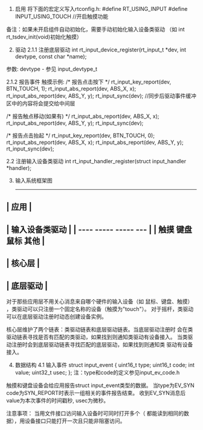 1. 启用
  将下面的宏定义写入rtconfig.h:
  #define RT_USING_INPUT
  #define INPUT_USING_TOUCH  //开启触摸功能
  
  备注：如果未开启组件自动初始化，需要手动初始化输入设备类驱动
  （如 int rt_tsdev_init(void)初始化触摸）

2. 驱动
2.1.1 注册底层驱动
  int rt_input_device_register(rt_input_t *dev, int devtype, const char *name);

  参数: devtype - 参见 input_devtype_t

2.1.2 报告事件
  触摸示例:
  /* 报告点击按下 */
  rt_input_key_report(dev, BTN_TOUCH, 1);
  rt_input_abs_report(dev, ABS_X, x); 
  rt_input_abs_report(dev, ABS_Y, y);
  rt_input_sync(dev);  //同步后驱动事件缓冲区中的内容将会提交给中间层

  /* 报告触点移动(如果有) */
  rt_input_abs_report(dev, ABS_X, x);
  rt_input_abs_report(dev, ABS_Y, y);
  rt_input_sync(dev);

  /* 报告点击抬起 */
  rt_input_key_report(dev, BTN_TOUCH, 0);
  rt_input_abs_report(dev, ABS_X, x);
  rt_input_abs_report(dev, ABS_Y, y);
  rt_input_sync(dev);

2.2 注册输入设备类驱动
  int rt_input_handler_register(struct input_handler *handler);

3. 输入系统框架图

   ----------------------
  |         应用         |
   ----------------------
  |    输入设备类驱动     |
  | ---- ----- ----- --- |
  | 触摸  键盘  鼠标 其他 |
   ---------------------
  |       核心层         |
   ---------------------
  |      底层驱动        |
   ---------------------

  对于那些应用层不用关心消息来自哪个硬件的输入设备（如 鼠标、键盘、触摸）
  ，类驱动可以只注册一个固定名称的设备（触摸为"touch"）。
  对于摇杆，类驱动可以在底层驱动注册时动态创建设备实例。

  核心层维护了两个链表：类驱动链表和底层驱动链表。当底层驱动注册时
  会在类驱动链表寻找是否有匹配的类驱动，如果找到则通知类驱动有设备接入。
  当类驱动注册时会到底层驱动链表寻找匹配的底层驱动，如果找到则通知类
  驱动有设备接入。

4. 数据结构
4.1 输入事件
  struct input_event
  {
    uint16_t type;
    uint16_t code;
    int value;
    uint32_t usec;
  };
  注：type和code的定义参见input_ev_code.h

  触摸和键盘设备会给应用报告struct input_event类型的数据。
  当type为EV_SYN code为SYN_REPORT时表示一组相关的事件报告结束。
  收到EV_SYN消息后value为本次事件的时间戳秒, usec为微秒。



注意事项：
  当用文件接口访问输入设备时可同时打开多个（
  都能读到相同的数据），用设备接口只能打开一次且只能非阻塞访问。
  
